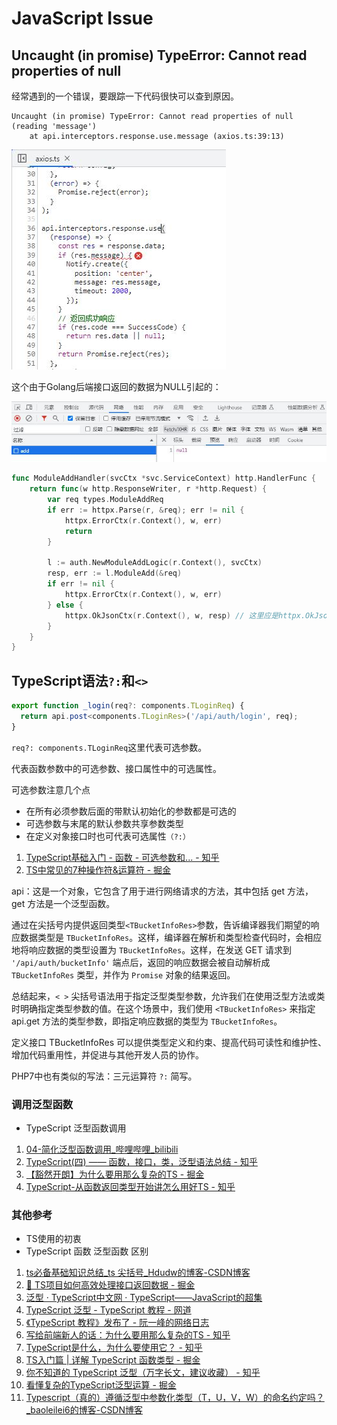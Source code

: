 # JavaScript Issue

## Uncaught (in promise) TypeError: Cannot read properties of null

经常遇到的一个错误，要跟踪一下代码很快可以查到原因。

```
Uncaught (in promise) TypeError: Cannot read properties of null (reading 'message')
    at api.interceptors.response.use.message (axios.ts:39:13)
```

![error-TypeError-cannot-read-properties-of-null-1.jpg](./img/error-TypeError-cannot-read-properties-of-null-1.jpg)

这个由于Golang后端接口返回的数据为NULL引起的：

![error-TypeError-cannot-read-properties-of-null-2.jpg](./img/error-TypeError-cannot-read-properties-of-null-2.jpg)

```go title="app/system/internal/handler/auth/moduleaddhandler.go"
func ModuleAddHandler(svcCtx *svc.ServiceContext) http.HandlerFunc {
	return func(w http.ResponseWriter, r *http.Request) {
		var req types.ModuleAddReq
		if err := httpx.Parse(r, &req); err != nil {
			httpx.ErrorCtx(r.Context(), w, err)
			return
		}

		l := auth.NewModuleAddLogic(r.Context(), svcCtx)
		resp, err := l.ModuleAdd(&req)
		if err != nil {
			httpx.ErrorCtx(r.Context(), w, err)
		} else {
			httpx.OkJsonCtx(r.Context(), w, resp) // 这里应是httpx.OkJsonCtx(r.Context(), w, bizresponse.Response(resp, err))
		}
	}
}
```

## TypeScript语法`?:`和`<>`

```ts
export function _login(req?: components.TLoginReq) {
  return api.post<components.TLoginRes>('/api/auth/login', req);
}
```

`req?: components.TLoginReq`这里代表可选参数。

代表函数参数中的可选参数、接口属性中的可选属性。

可选参数注意几个点

- 在所有必须参数后面的带默认初始化的参数都是可选的
- 可选参数与末尾的默认参数共享参数类型
- 在定义对象接口时也可代表可选属性`（?:）`

1. [TypeScript基础入门 - 函数 - 可选参数和... - 知乎](https://zhuanlan.zhihu.com/p/42239974)
2. [TS中常见的7种操作符&运算符 - 掘金](https://juejin.cn/post/7019914200273125407)

api：这是一个对象，它包含了用于进行网络请求的方法，其中包括 get 方法，get 方法是一个泛型函数。

通过在尖括号内提供返回类型`<TBucketInfoRes>`参数，告诉编译器我们期望的响应数据类型是 `TBucketInfoRes`。这样，编译器在解析和类型检查代码时，会相应地将响应数据的类型设置为 `TBucketInfoRes`。这样，在发送 GET 请求到 `'/api/auth/bucketInfo'` 端点后，返回的响应数据会被自动解析成 `TBucketInfoRes` 类型，并作为 `Promise` 对象的结果返回。

总结起来，`< >` 尖括号语法用于指定泛型类型参数，允许我们在使用泛型方法或类时明确指定类型参数的值。在这个场景中，我们使用 `<TBucketInfoRes>` 来指定 api.get 方法的类型参数，即指定响应数据的类型为 `TBucketInfoRes`。

定义接口 TBucketInfoRes 可以提供类型定义和约束、提高代码可读性和维护性、增加代码重用性，并促进与其他开发人员的协作。

PHP7中也有类似的写法：三元运算符 `?:` 简写。

### 调用泛型函数

- TypeScript  泛型函数调用

1. [04-简化泛型函数调用_哔哩哔哩_bilibili](https://www.bilibili.com/video/BV14Z4y1u7pi/?p=52&vd_source=37e495a67612a8945d66bb3c4d4be50c)
2. [TypeScript(四) —— 函数，接口，类，泛型语法总结 - 知乎](https://zhuanlan.zhihu.com/p/339737393)
3. [【豁然开朗】为什么要用那么复杂的TS - 掘金](https://juejin.cn/post/6953500339425247246)
4. [TypeScript-从函数返回类型开始讲怎么用好TS - 知乎](https://zhuanlan.zhihu.com/p/366957318)

### 其他参考

- TS使用的初衷
- TypeScript 函数 泛型函数  区别

1. [ts必备基础知识总结_ts 尖括号_Hdudw的博客-CSDN博客](https://blog.csdn.net/Howhanh/article/details/121886520)
2. [🚀 TS项目如何高效处理接口返回数据 - 掘金](https://juejin.cn/post/7184711253867102264)
3. [泛型 · TypeScript中文网 · TypeScript——JavaScript的超集](https://www.tslang.cn/docs/handbook/generics.html)
4. [TypeScript 泛型 - TypeScript 教程 - 网道](https://wangdoc.com/typescript/generics)
5. [《TypeScript 教程》发布了 - 阮一峰的网络日志](https://www.ruanyifeng.com/blog/2023/08/typescript-tutorial.html)
6. [写给前端新人的话：为什么要用那么复杂的TS - 知乎](https://zhuanlan.zhihu.com/p/389592607)
7. [TypeScript是什么，为什么要使用它？ - 知乎](https://zhuanlan.zhihu.com/p/267778856)
8. [TS入门篇 | 详解 TypeScript 函数类型 - 掘金](https://juejin.cn/post/6998690233067765796)
9. [你不知道的 TypeScript 泛型（万字长文，建议收藏） - 知乎](https://zhuanlan.zhihu.com/p/149965449)
10. [看懂复杂的TypeScript泛型运算 - 掘金](https://juejin.cn/post/6881978855096057863)
11. [Typescript（真的）遵循泛型中参数化类型（T，U，V，W）的命名约定吗？_baoleilei6的博客-CSDN博客](https://blog.csdn.net/qq_34629352/article/details/119100075)